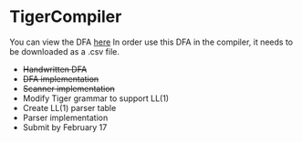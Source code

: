 TigerCompiler
=============
You can view the DFA [here](https://docs.google.com/spreadsheet/ccc?key=0Ai1LRs2d4YqFdDhSRzVJa0RsTlJOR242S1JIZ3BqZ0E&usp=drive_web#gid=0)
In order use this DFA in the compiler, it needs to be downloaded as a .csv file.

* ~~Handwritten DFA~~  
* ~~DFA implementation~~  
* ~~Scanner implementation~~  
* Modify Tiger grammar to support LL(1)  
* Create LL(1) parser table  
* Parser implementation  
* Submit by February 17  
